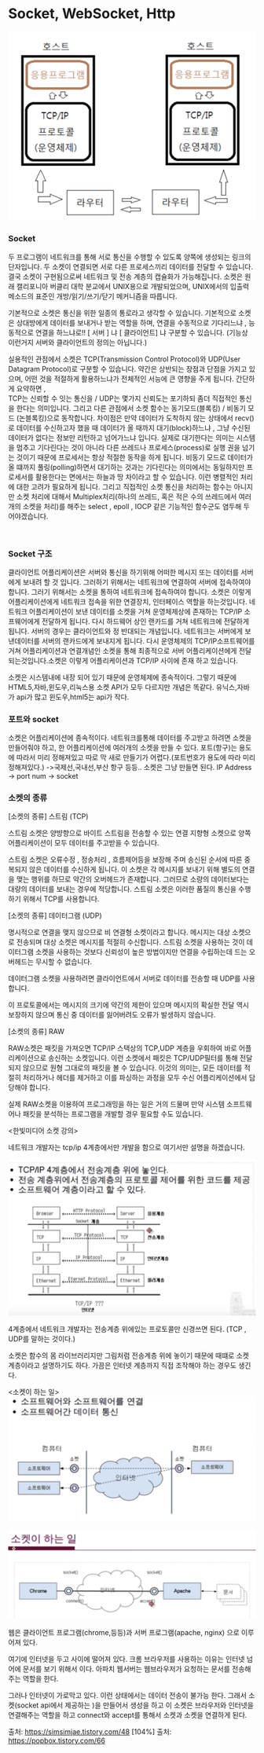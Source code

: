 # Socket, WebSocket, Http

![main_img](./img/main_img.png)


### Socket

두 프로그램이 네트워크를 통해 서로 통신을 수행할 수 있도록 양쪽에 생성되는 링크의 단자입니다.
두 소켓이 연결되면 서로 다른 프로세스끼리 데이터를 전달할 수 있습니다.
결국 소켓이 구현됨으로써 네트워크 및 전송 계층의 캡슐화가 가능해집니다. 
소켓은 원래 캘리포니아 버클리 대학 분교에서 UNIX용으로 개발되었으며, 
UNIX에서의 입출력 메소드의 표준인 개방/읽기/쓰기/닫기 메커니즘을 따릅니다. 

기본적으로 소켓은 통신을 위한 일종의 통로라고 생각할 수 있습니다. 기본적으로 소켓은 상대방에게
데이터를 보내거나 받는 역할을 하며, 연결을 수동적으로 기다리느냐 , 능동적으로 연결을 하느냐로!!
[ 서버 ] 냐 [ 클라이언트] 냐 구분할 수 있습니다.
(기능상 이런거지 서버와 클라이언트의 정의는 아닙니다.)

실용적인 관점에서 
소켓은 TCP(Transmission Control Protocol)와 UDP(User Datagram Protocol)로
구분할 수 있습니다. 약간은 상반되는 장점과 단점을 가지고 있으며, 어떤 것을 적절하게 활용하느냐가 전체적인 서능에 큰 영향을 주게 됩니다. 
간단하게 요약하면 , <br>
TCP는 신뢰할 수 잇는 통신을 / UDP는 몇가지 신뢰도는 포기하되 좀더 직접적인 통신을 한다는 의미입니다.
그리고 다른 관점에서 소켓 함수는 동기모드(블록킹) / 비동기 모드 (논블록킹)으로 동작합니다.
차이점은 만약 데이터가 도착하지 않는 상태에서 recv()로 데이터를 수신하고자 했을 때 데이터가 올 때까지 대기(block)하느냐 , 그냥 수신된 데이터가 없다는 정보만 리턴하고 넘어가느냐 입니다.
실제로 대기한다는 의미는 시스템을 멈추고 기다린다는 것이 아니라 다른 쓰레드나 
프로세스(process)로 실행 권을 넘기는 것이기 때문에 프로세서는 항상 적절한 동작을 하게 됩니다.
비동기 모드로 데이터가 올 떄까지 풀링(polling)하면서 대기하는 것과는 기다린다는 의미에서는 동일하지만 프로세서를 활용한다는 면에서는 하늘과 땅 차이라고 할 수 있습니다.
이런 병렬적인 처리에 대한 고려가 필요하게 됩니다.
그리고 직접적인 소켓 통신을 처리하는 함수는 아니지만 소켓 처리에 대해서 Multiplex처리(하나의 쓰레드, 혹은 적은 수의 쓰레드에서 여러 개의 소켓을 처리)를 해주는 select , epoll , IOCP 같은 기능적인 함수군도 염두해 두어야겠습니다.

​
### Socket 구조

클라이언트 어플리케이션은 서버와 통신을 하기위해 어떠한 메시지 또는 데이터를 서버에게 보내려 할 것 입니다. 그러하기 위해서는 네트워크에 연결하여 서버에 접속하여야 합니다. 그러기 위해서는 소켓을 통하여 네트워크에 접속하여야 합니다.
소켓은 이렇게 어플리케이션에게 네트워크 접속을 위한 연결장치, 인터페이스 역할을 하는것입니다. 네트워크 어플리케이션이 보낸 데이터를 소켓을 거쳐 운영체제상에 존재하는 TCP/IP 소프웨어에게 전달하게 됩니다. 다시 하드웨어 상인 랜카드를 거쳐 네트워크에 전달하게 됩니다. 서버의 경우는 클라이언트와 정 반대되는 개념입니다. 네트워크는 서버에게 보낸데이터를 서버의 랜카드에게 보내지게 됩니다. 다시 운영체제의 TCP/IP소프트웨어를 거쳐 어플리케이션과 연결개념인 소켓을 통해 최종적으로 서버 어플리케이션에게 전달되는것입니다.소켓은 이렇게 어플리케이션과 TCP/IP 사이에 존재 하고 있습니다.

소켓은 시스템내에 내장 되어 있기 때문에 운영체제에 종속적이다. 
그렇기 때문에 HTML5,자바,윈도우,리눅스용 소켓 API가 모두 다르지만 개념은 똑같다.
유닉스,자바가 api가 많고 윈도우,html5는 api가 작다.

### 포트와 socket

소켓은 어플리케이션에 종속적이다. 
네트워크를통해 데이터를 주고받고 하려면 소켓을 만들어줘야 하고, 한 어플리케이션에 여러개의 소켓을 만들 수 있다.
포트(항구)는 용도에 따라서 미리 정해져있고 따로 막 새로 만들기가 어렵다.(포트번호가 용도에 따라 미리 정해져있다.)
->국제선,국내선,부산 항구 등등..
소켓은 그냥 만들면 된다.
IP Address -> port num -> socket


### 소켓의 종류

[소켓의 종류] 스트림 (TCP)

스트림 소켓은 양뱡향으로 바이트 스트림을 전송할 수 있는 연결 지향형 소켓으로 양쪽 어플리케이션이 모두 데이터를 주고받을 수 있습니다.

스트림 소켓은 오류수정 , 정송처리 , 흐름제어등을 보장해 주며 송신된 순서에 따른 중복되지 않은 데이터를 수신하게 됩니다. 이 소켓은 각 메시지를 보내기 위해 별도의 연결을 맺는 행위를 하므로 약간의 오버헤드가 존재합니다. 그러므로 소량의 데이터보다는 대량의 데이터를 보내는 경우에 적당합니다. 스트림 소켓은 이러한 품질의 통신을 수행하기 위해서 TCP를 사용합니다.

 [소켓의 종류] 데이터그램 (UDP)

 명시적으로 연결을 맺지 않으므로 비 연결형 소켓이라고 합니다. 메시지는 대상 소켓으로 전송되며 대상 소켓은 메시지를 적절히 수신합니다. 스트림 소켓을 사용하는 것이 데이터그램 소켓을 사용하는 것보다 신뢰성이 높은 방법이지만 연결을 수립하는데 드는 오버헤드는 무시할 수 없습니다.

데이터그램 소켓을 사용하려면 클라이언트에서 서버로 데이터를 전송할 때 UDP를 사용합니다.

이 프로토콜에서는 메시지의 크기에 약간의 제한이 있으며 메시지의 확실한 전달 역시 보장하지 않으며 통신 중 데이터를 잃어버려도 오류가 발생하지 않습니다.

 [소켓의 종류] RAW

 RAW소켓은 패킷을 가져오면 TCP/IP 스택상의 TCP,UDP 계층을 우회하여 바로 어플리케이션으로 송신하는 소켓입니다. 이런 소켓에서 패킷은 TCP/UDP필터를 통해 전달되지 않으므로 원형 그대로의 패킷을 볼 수 있습니다. 이것의 의미는, 모든 데이터를 적절히 처리하거나 헤더를 제거하고 이를 파싱하는 과정을 모두 수신 어플리케이션에서 담당해야 합니다.

실제 RAW소켓을 이용하여 프로그래밍을 하는 일은 거의 드물며 만약 시스템 소프트웨어나 패킷을 분석하는 프로그램을 개발할 경우 필요할 수도 있습니다.

<한빛미디어 소켓 강의>

네트워크 개발자는  tcp/ip 4계층에서만 개발을 함으로 여기서만 설명을 하겠습니다.

![main_img](./img/main_img2.png)

4계층에서 네트워크 개발자는 전송계층 위에있는 프로토콜만 신경쓰면 된다.
(TCP , UDP를 말하는 것이다.)

소켓은 함수의 몸 라이브러리지만 그림처럼 전송계층 위에 놓이기 때문에 때떄로
소켓 계층이라고 설명하기도 하다. 가끔은 인터넷 계층까지 직접 조작해야 하는 경우도 생긴다.

<소켓이 하는 일>
![main_img](./img/main_img3.png)


![main_img](./img/main_img4.png)

웹은 클라이언트 프로그램(chrome,등등)과 서버 프로그램(apache, nginx) 으로 이루어져 있다.

여기에 인터넷을 두고 사이에 떨어져 있다. 크롬 브라우저를 사용하는 이유는 인터넷 넘어에 문서를 보기 위해서 이다. 아파치 웹서버는 웹브라우저가 요청하는 문서를 전송해주는 역할을 한다. <br>

그러나 인터넷이 가로막고 있다. 이런 상태에서는 데이터 전송이 불가능 한다.
그래서 소켓(socket api에서 제공하는 )을 만들어서 생성을 하고 이 소켓은 브라우저와 인터넷을 연결해주는 역할을 하고 connect와 accept를 통해서 소켓과 소켓을 연결하게 된다.











출처: https://simsimjae.tistory.com/48 [104%]
출처: https://popbox.tistory.com/66